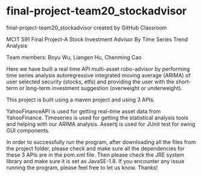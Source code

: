 # final-project-team20_stockadvisor
final-project-team20_stockadvisor created by GitHub Classroom

MCIT 591 Final Project-A Stock Investment Advisor By Time Series Trend Analysis

Team members: Boyu Wu, Liangen Hu, Chenming Cao

Here we have built a real time API multi-asset robo-advisor by performing time series analysis autoregressive integrated moving average (ARIMA) of user selected security (stocks, etfs) and providing the user with the short-term or long-term investment suggestion (overweight or underweight). 

This project is built using a maven project and using 3 APIs.

YahooFinanceAPI is used for getting real-time asset data from YahooFinance. Timeseries is used for getting the statistical analysis tools and helping with our ARIMA analysis. Assertj is used for JUnit test for swing GUI components.


In order to successfully run the program, after downloading all the files from the project folder, please check and make sure all the dependencies for these 3 APIs are in the pom.xml file. Then please check the JRE system library and make sure it is set as JavaSE-1.8. If you encounter any issue running the program, please feel free to let us know. Thanks!
